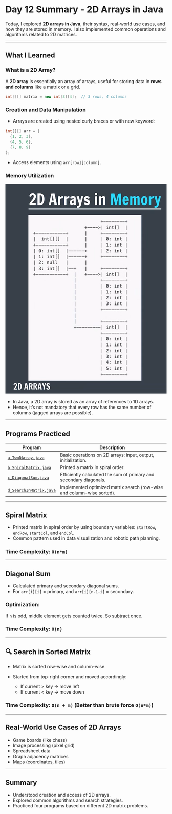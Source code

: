 # Day 12 Summary - 2D Arrays in Java

Today, I explored **2D arrays in Java**, their syntax, real-world use cases, and how they are stored in memory. I also implemented common operations and algorithms related to 2D matrices.

---

## What I Learned

### What is a 2D Array?
A **2D array** is essentially an array of arrays, useful for storing data in **rows and columns** like a matrix or a grid.

```java
int[][] matrix = new int[3][4];  // 3 rows, 4 columns
```

### Creation and Data Manipulation

* Arrays are created using nested curly braces or with new keyword:

```java
int[][] arr = {
  {1, 2, 3},
  {4, 5, 6},
  {7, 8, 9}
};
```

* Access elements using `arr[row][column]`.

### Memory Utilization

![Execution Flow](../.image/MemoryBy2DArray.png)
* In Java, a 2D array is stored as an array of references to 1D arrays.
* Hence, it’s not mandatory that every row has the same number of columns (jagged arrays are possible).

---

## Programs Practiced

| Program                 | Description                                                            |
| ----------------------- | ---------------------------------------------------------------------- |
| [`a_TwoDArray.java`](./a_TwoDArray.java)      | Basic operations on 2D arrays: input, output, initialization.          |
| [`b_SpiralMatrix.java`](./b_SpiralMatrix.java)   | Printed a matrix in spiral order.                                      |
| [`c_DiagonalSum.java`](./c_DiagonalSum.java)    | Efficiently calculated the sum of primary and secondary diagonals.     |
| [`d_SearchInMatrix.java`](./d_SearchInMatrix.java) | Implemented optimized matrix search (row-wise and column-wise sorted). |

---

## Spiral Matrix

* Printed matrix in spiral order by using boundary variables: `startRow`, `endRow`, `startCol`, and `endCol`.
* Common pattern used in data visualization and robotic path planning.

### Time Complexity: `O(n*m)`

---

## Diagonal Sum

* Calculated primary and secondary diagonal sums.
* For `arr[i][i]` = primary, and `arr[i][n-1-i]` = secondary.

### Optimization:

If `n` is odd, middle element gets counted twice. So subtract once.

### Time Complexity: `O(n)`

---

## 🔍 Search in Sorted Matrix

* Matrix is sorted row-wise and column-wise.
* Started from top-right corner and moved accordingly:

  * If current > key → move left
  * If current < key → move down

### Time Complexity: `O(n + m)` (Better than brute force `O(n*m)`)

---

## Real-World Use Cases of 2D Arrays

* Game boards (like chess)
* Image processing (pixel grid)
* Spreadsheet data
* Graph adjacency matrices
* Maps (coordinates, tiles)

---

## Summary

* Understood creation and access of 2D arrays.
* Explored common algorithms and search strategies.
* Practiced four programs based on different 2D matrix problems.

